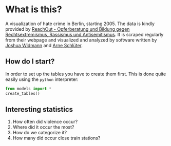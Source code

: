 # What is this?
A visualization of hate crime in Berlin, starting 2005.
The data is kindly provided by [ReachOut - Opferberatung und Bildung gegen Rechtsextremismus, Rassismus und Antisemitismus](http://www.reachoutberlin.de).
It is scraped regularly from their webpage and visualized and analyzed by software written by [Joshua Widmann](https://github.com/jshwdmnn) and [Arne Schlüter](https://github.com/aesthaddicts).

## How do I start?
In order to set up the tables you have to create them first. This is done quite easily using the `python` interpreter:
```python
from models import *
create_tables()
```

## Interesting statistics
1. How often did violence occur?
2. Where did it occur the most?
3. How do we categorize it?
4. How many did occur close train stations?